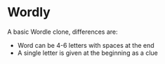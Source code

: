 # Wordly

A basic Wordle clone, differences are:
- Word can be 4-6 letters with spaces at the end
- A single letter is given at the beginning as a clue
